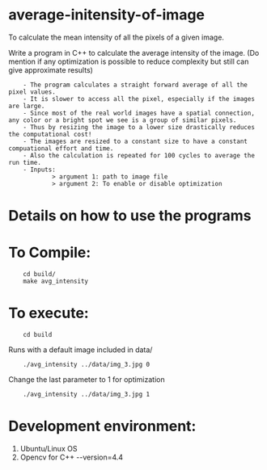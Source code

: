 # average-initensity-of-image
To calculate the mean intensity of all the pixels of a given image.

Write a program in C++ to calculate the average intensity of the image. (Do mention if any optimization is possible to reduce complexity but still can give approximate results)

        - The program calculates a straight forward average of all the pixel values.
        - It is slower to access all the pixel, especially if the images are large.
        - Since most of the real world images have a spatial connection, any color or a bright spot we see is a group of similar pixels.
        - Thus by resizing the image to a lower size drastically reduces the computational cost!
        - The images are resized to a constant size to have a constant compuational effort and time.
        - Also the calculation is repeated for 100 cycles to average the run time.
        - Inputs:
                > argument 1: path to image file
                > argument 2: To enable or disable optimization

Details on how to use the programs
==================================
To Compile:
==========
        cd build/
        make avg_intensity

To execute:
==========
        cd build
        
Runs with a default image included in data\/

        ./avg_intensity ../data/img_3.jpg 0
        
Change the last parameter to 1 for optimization

        ./avg_intensity ../data/img_3.jpg 1

# Development environment:
1. Ubuntu/Linux OS
1. Opencv for C++ --version=4.4
